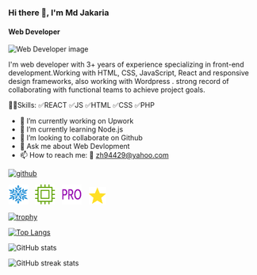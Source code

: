 ### Hi there 👋, I'm Md Jakaria
#### Web Developer
![Web Developer image](/myPhoto.jpg)

I'm web developer with 3+ years of experience specializing in front-end development.Working with HTML, CSS, JavaScript, React and responsive design frameworks, also working with Wordpress . strong record of collaborating with functional teams to achieve project goals.

👨‍💻Skills:   ✅REACT ✅JS  ✅HTML ✅CSS ✅PHP

- 🔭 I’m currently working on Upwork 
- 🌱 I’m currently learning Node.js 
- 👯 I’m looking to collaborate on Github 
- 💬 Ask me about Web Devlopment 
- 📫 How to reach me: 📧 zh94429@yahoo.com 


[<img src='https://cdn.jsdelivr.net/npm/simple-icons@3.0.1/icons/github.svg' alt='github' height='40'>](https://github.com/joy209422600)  

<a href='https://archiveprogram.github.com/'><img src='https://raw.githubusercontent.com/acervenky/animated-github-badges/master/assets/acbadge.gif' width='40' height='40'></a> <a href='https://docs.github.com/en/developers'><img src='https://raw.githubusercontent.com/acervenky/animated-github-badges/master/assets/devbadge.gif' width='40' height='40'></a> <a href='https://github.com/pricing'><img src='https://raw.githubusercontent.com/acervenky/animated-github-badges/master/assets/pro.gif' width='40' height='40'></a> <a href='https://stars.github.com/'><img src='https://raw.githubusercontent.com/acervenky/animated-github-badges/master/assets/starbadge.gif' width='35' height='35'></a> 

[![trophy](https://github-profile-trophy.vercel.app/?username=joy209422600)](https://github.com/ryo-ma/github-profile-trophy)

[![Top Langs](https://github-readme-stats.vercel.app/api/top-langs/?username=joy209422600)](https://github.com/anuraghazra/github-readme-stats)

![GitHub stats](https://github-readme-stats.vercel.app/api?username=joy209422600&show_icons=true)  

![GitHub streak stats](https://streak-stats.demolab.com/?user=joy209422600)  

